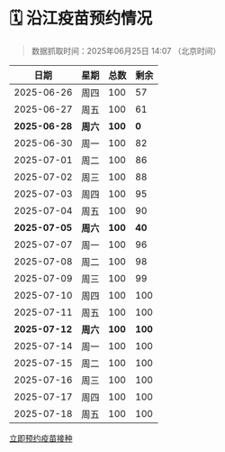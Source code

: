 # 🗓️ 沿江疫苗预约情况

> 数据抓取时间：2025年06月25日 14:07 （北京时间）

| 日期 | 星期 | 总数 | 剩余 |
|------|------|------|------|
| 2025-06-26 | 周四 | 100 | 57 |
| 2025-06-27 | 周五 | 100 | 61 |
| **2025-06-28** | **周六** | **100** | **0** |
| 2025-06-30 | 周一 | 100 | 82 |
| 2025-07-01 | 周二 | 100 | 86 |
| 2025-07-02 | 周三 | 100 | 88 |
| 2025-07-03 | 周四 | 100 | 95 |
| 2025-07-04 | 周五 | 100 | 90 |
| **2025-07-05** | **周六** | **100** | **40** |
| 2025-07-07 | 周一 | 100 | 96 |
| 2025-07-08 | 周二 | 100 | 98 |
| 2025-07-09 | 周三 | 100 | 99 |
| 2025-07-10 | 周四 | 100 | 100 |
| 2025-07-11 | 周五 | 100 | 100 |
| **2025-07-12** | **周六** | **100** | **100** |
| 2025-07-14 | 周一 | 100 | 100 |
| 2025-07-15 | 周二 | 100 | 100 |
| 2025-07-16 | 周三 | 100 | 100 |
| 2025-07-17 | 周四 | 100 | 100 |
| 2025-07-18 | 周五 | 100 | 100 |


<div class="button-container">
<a class="btn" href="http://yfzweb.ishequ.net/#/login" target="_blank">立即预约疫苗接种</a>
</div>
